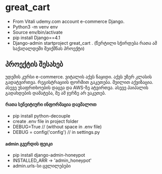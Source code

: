 # great_cart
* From Vitali udemy.com account e-commerce Django.
* Python3 -m venv env
* Source env/bin/activate 
* pip install Django==4.1
* Django-admin startproject great_cart . (წერტილი სჭირდება რათა ამ საქაღალდეში შეიქმნას პროექტი)

## პროექტის შესახებ
უდემის კურსი e-commerce. ვიტალის აქვს ნაყიდი. 
აქვს უზერ კლასის გადატვირთვა. რეგისტრაციის ფორმით გაკეთება. მეილით აქვიზაცია. ასევე უსაფრთხოების დაცვა და AWS-ზე ატვირთვა.
ასევე პაიპალის გადახდების დამატება, მე ამ ჯერზე არ ვაკეთებ.


#### რათა სენეიტიური ინფორმაცია დავმალოთ 
* pip install python-decouple
* create .env file in project folder
* DEBUG=True // (without space in .env file)
* DEBUG = config('config') // in settings.py

#### admin გვერდის ფეიკი
* pip install django-admin-honeypot
* INSTALLED_ARR -> 'admin_honeypot'
* admin.urls-სი ცვლილებები
